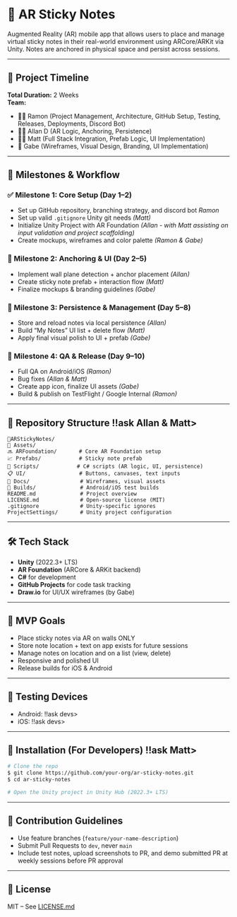 # 📌 AR Sticky Notes

Augmented Reality (AR) mobile app that allows users to place and manage virtual sticky notes in their real-world environment using ARCore/ARKit via Unity. Notes are anchored in physical space and persist across sessions.

---

## 🔕️ Project Timeline
**Total Duration:** 2 Weeks  
**Team:**
- 👨‍💻 Ramon (Project Management, Architecture, GitHub Setup, Testing, Releases, Deployments, Discord Bot)
- 👨‍💻 Allan D (AR Logic, Anchoring, Persistence)
- 👨‍💻 Matt (Full Stack Integration, Prefab Logic, UI Implementation)
- 🎨 Gabe (Wireframes, Visual Design, Branding, UI Implementation)

---

## 🚀 Milestones & Workflow

### ✅ Milestone 1: Core Setup (Day 1–2)
- Set up GitHub repository, branching strategy, and discord bot *Ramon*
- Set up valid `.gitignore` Unity git needs *(Matt)*
- Initialize Unity Project with AR Foundation *(Allan - with Matt assisting on input validation and project scaffolding)*
- Create mockups, wireframes and color palette  *(Ramon & Gabe)*

### 🔧 Milestone 2: Anchoring & UI (Day 2–5)
- Implement wall plane detection + anchor placement *(Allan)*
- Create sticky note prefab + interaction flow *(Matt)*
- Finalize mockups & branding guidelines *(Gabe)*

### 📀 Milestone 3: Persistence & Management (Day 5–8)
- Store and reload notes via local persistence *(Allan)*
- Build “My Notes” UI list + delete flow *(Matt)*
- Apply final visual polish to UI + prefab *(Gabe)*

### 🧪 Milestone 4: QA & Release (Day 9–10)
- Full QA on Android/iOS *(Ramon)*
- Bug fixes *(Allan & Matt)*
- Create app icon, finalize UI assets *(Gabe)*
- Build & publish on TestFlight / Google Internal *(Ramon)*

---

## 📁 Repository Structure !!ask Allan & Matt>
```
📆ARStickyNotes/
👤 Assets/
🔜 ARFoundation/       # Core AR Foundation setup
📈 Prefabs/            # Sticky note prefab
📃 Scripts/            # C# scripts (AR logic, UI, persistence)
📋 UI/                 # Buttons, canvases, text inputs
📄 Docs/                # Wireframes, visual assets
📄 Builds/              # Android/iOS test builds
README.md              # Project overview
LICENSE.md             # Open-source license (MIT)
.gitignore             # Unity-specific ignores
ProjectSettings/       # Unity project configuration
```

---

## 🛠️ Tech Stack
- **Unity** (2022.3+ LTS)
- **AR Foundation** (ARCore & ARKit backend)
- **C#** for development
- **GitHub Projects** for code task tracking
- **Draw.io** for UI/UX wireframes (by Gabe)

---

## 🎯 MVP Goals
- Place sticky notes via AR on walls ONLY
- Store note location + text on app exists for future sessions
- Manage notes on location and on a list (view, delete)
- Responsive and polished UI
- Release builds for iOS & Android

---

## 🧪 Testing Devices
- Android: !!ask devs>
- iOS: !!ask devs>

---

## 📆 Installation (For Developers) !!ask Matt>
```bash
# Clone the repo
$ git clone https://github.com/your-org/ar-sticky-notes.git
$ cd ar-sticky-notes

# Open the Unity project in Unity Hub (2022.3+ LTS)
```

---

## 👥 Contribution Guidelines
- Use feature branches (`feature/your-name-description`)
- Submit Pull Requests to `dev`, never `main`
- Include test notes, upload screenshots to PR, and demo submitted PR at weekly sessions before PR approval

---

## 📃 License
MIT – See [LICENSE.md](./LICENSE.md)
